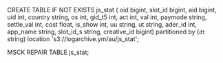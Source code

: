 CREATE TABLE IF NOT EXISTS js_stat (
  oid bigint,
  slot_id bigint,
  aid bigint,
  uid int,
  country string,
  os int,
  gid_t5 int,
  act int,
  val int,
  paymode string,
  settle_val int,
  cost float,
  is_show int,
  uu string,
  ut string,
  ader_id int,
  app_name string,
  slot_id_s string,
  creative_id bigint)
partitioned by (`dt` string)
location 's3://logarchive.ym/au/js_stat';

MSCK REPAIR TABLE js_stat;
